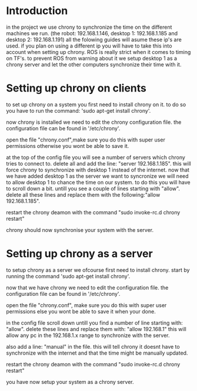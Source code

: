 # Introduction #

in  the project we use chrony to synchronize the time on the different  machines we run. (the robot: 192.168.1.146, desktop 1: 192.168.1.185 and  desktop 2: 192.168.1.191) all the folowing guides will asume these ip's  are used. if you plan on using a different ip you will have to take  this into account when setting up chrony.
ROS is really strict when it comes to timing on TF's. to prevent ROS from  warning about it we setup desktop 1 as a chrony server and let the other computers synchronize their time with it.


# Setting up chrony on clients #

to  set up chrony on a system you first need to install chrony on it. to do  so you have to run the command: 'sudo apt-get install chrony'.

now chrony is installed we need to edit the chrony configuration file.
the configuration file can be found in '/etc/chrony'.

open the file "chrony.conf",make sure you do this with super user permissions otherwise you wont be able to save it.

at  the top of the config file you will see a number of servers which  chrony tries to connect to. delete all and add the line: "server  192.168.1.185". this will force chrony to synchronize with desktop 1  instead of the internet.
now that we have  added desktop 1 as the server we want to syncronize we will need to  allow desktop 1 to chance the time on our system. to do this you will  have to scroll down a bit. untill you see a couple of lines starting  with "allow". delete all these lines and replace them with the  following:"allow 192.168.1.185".

restart the chrony deamon with the command "sudo invoke-rc.d chrony restart"

chrony should now synchronise your system with the server.


# Setting up chrony as a server #

to  setup chrony as a server we ofcourse first need to install chrony.  start by running the command 'sudo apt-get install chrony'.

now that we have chrony we need to edit the configuration file.
the configuration file can be found in '/etc/chrony'.

open the file "chrony.conf", make sure you do this with super user permissions else you wont be able to save it when your done.

in  the config file scroll down untill you find a number of line starting  with: "allow". delete these lines and replace them with: "allow  192.168.1" this will allow any pc in the 192.168.1.x range to  synchronize with the server.

also add a  line: "manual" in the file. this will tell chrony it doesnt have to  synchronize with the internet and that the time might be manually  updated.

restart the chrony deamon with the command "sudo invoke-rc.d chrony restart"

you have now setup your system as a chrony server.